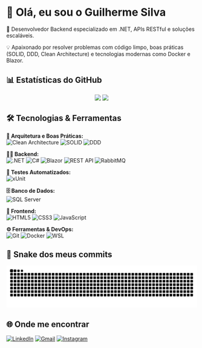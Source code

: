 # 👋 Olá, eu sou o Guilherme Silva

🎯 Desenvolvedor Backend especializado em .NET, APIs RESTful e soluções escaláveis.

💡 Apaixonado por resolver problemas com código limpo, boas práticas (SOLID, DDD, Clean Architecture) e tecnologias modernas como Docker e Blazor.

## 📊 Estatísticas do GitHub

<div align="center">
  <img height="180em" src="https://github-readme-stats.vercel.app/api?username=guijs02&show_icons=true&theme=dracula&include_all_commits=true&count_private=true" />
  <img height="180em" src="https://github-readme-stats.vercel.app/api/top-langs/?username=guijs02&layout=compact&theme=dracula" />
</div>

  
## 🛠️ Tecnologias & Ferramentas

**🧠 Arquitetura e Boas Práticas:**  
![Clean Architecture](https://img.shields.io/badge/Clean%20Architecture-6e40c9?style=flat&logo=codefactor&logoColor=white)
![SOLID](https://img.shields.io/badge/SOLID-Principles-orange?style=flat)
![DDD](https://img.shields.io/badge/DDD-Domain%20Driven%20Design-blueviolet?style=flat)

**👨‍💻 Backend:**  
![.NET](https://img.shields.io/badge/.NET-512BD4?style=flat&logo=dotnet&logoColor=white)
![C#](https://img.shields.io/badge/C%23-%23239120?style=flat&logo=c-sharp&logoColor=white)
![Blazor](https://img.shields.io/badge/Blazor-5C2D91?style=flat&logo=blazor&logoColor=white)
![REST API](https://img.shields.io/badge/API%20REST-00599C?style=flat&logo=cloudflare&logoColor=white)
![RabbitMQ](https://img.shields.io/badge/RabbitMQ-FF6600?style=flat&logo=rabbitmq&logoColor=white)

**🧪 Testes Automatizados:**  
![xUnit](https://img.shields.io/badge/xUnit.NET-5C2D91?style=flat&logo=.net&logoColor=white)

**🗄️ Banco de Dados:**  
![SQL Server](https://img.shields.io/badge/SQL%20Server-CC2927?style=flat&logo=microsoftsqlserver&logoColor=white)

**🎨 Frontend:**  
![HTML5](https://img.shields.io/badge/HTML5-E34F26?style=flat&logo=html5&logoColor=white)
![CSS3](https://img.shields.io/badge/CSS3-1572B6?style=flat&logo=css3&logoColor=white)
![JavaScript](https://img.shields.io/badge/JavaScript-F7DF1E?style=flat&logo=javascript&logoColor=black)

**⚙️ Ferramentas & DevOps:**  
![Git](https://img.shields.io/badge/Git-F05032?style=flat&logo=git&logoColor=white)
![Docker](https://img.shields.io/badge/Docker-2496ED?style=flat&logo=docker&logoColor=white)
![WSL](https://img.shields.io/badge/WSL-Windows%20Subsystem%20for%20Linux-0078D6?style=flat&logo=windows&logoColor=white)


## 🐍 Snake dos meus commits

![Snake animation](https://github.com/guijs02/guijs02/blob/output/github-contribution-grid-snake-dark.svg?palette=github-dark)


## 🌐 Onde me encontrar

[![LinkedIn](https://img.shields.io/badge/-LinkedIn-0A66C2?style=for-the-badge&logo=linkedin&logoColor=white)](https://www.linkedin.com/in/guilherme-silva02/)
[![Gmail](https://img.shields.io/badge/-Gmail-D14836?style=for-the-badge&logo=gmail&logoColor=white)](mailto:guilhermejsilva04@gmail.com)
[![Instagram](https://img.shields.io/badge/-Instagram-E4405F?style=for-the-badge&logo=instagram&logoColor=white)](https://www.instagram.com/guijs02/)
   

